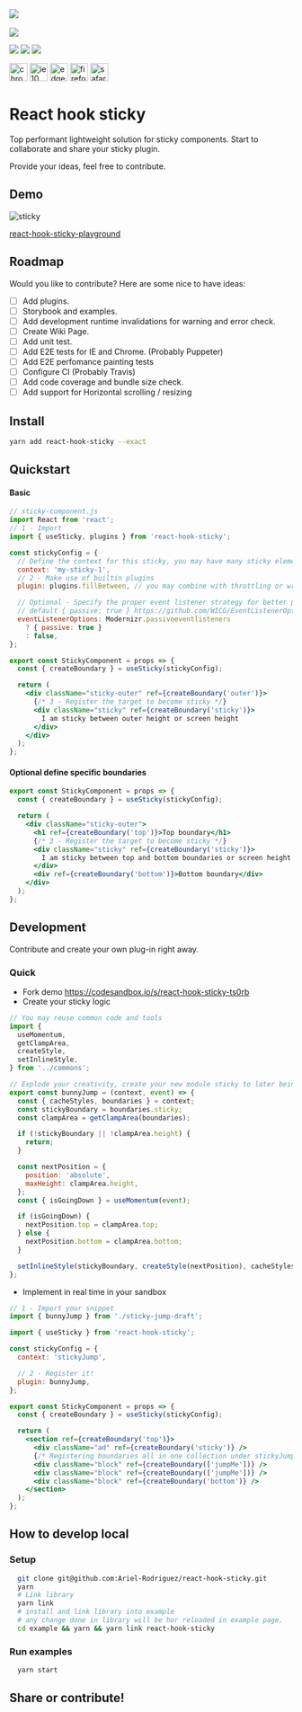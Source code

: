 <div >
    <div align="left">
      <img src="https://img.shields.io/bundlephobia/minzip/react-hook-sticky?style=for-the-badge">
    </div>
    </br>
  <div align="left">
    <img src="https://img.shields.io/npm/v/react-hook-sticky?style=for-the-badge">
  </div>
    <p>
  <img src="https://img.shields.io/github/last-commit/Ariel-Rodriguez/react-hook-sticky?style=flat-square">
  <img src="https://img.shields.io/librariesio/dependent-repos/npm/react-hook-sticky?color=lightgreen&style=flat-square">
  <img src="https://img.shields.io/snyk/vulnerabilities/github/Ariel-Rodriguez/react-hook-sticky?style=flat-square">
</p>
</div>

<span><img src="https://image.flaticon.com/icons/svg/220/220603.svg" alt="chrome" width="32"></span>
<span><img src="https://image.flaticon.com/icons/svg/888/888914.svg" alt="ie 10" width="32"></span>
<span><img src="https://image.flaticon.com/icons/svg/888/888899.svg" alt="edge" width="32"></span>
<span><img src="https://image.flaticon.com/icons/svg/1177/1177512.svg" alt="firefox" width="32"></span>
<span><img src="https://image.flaticon.com/icons/svg/179/179337.svg" alt="safari" width="32"></span>

# React hook sticky

Top performant lightweight solution for sticky components.
Start to collaborate and share your sticky plugin.

Provide your ideas, feel free to contribute.

## Demo

![sticky](https://user-images.githubusercontent.com/464285/118393748-f0db5400-b640-11eb-978a-e5205276ac8b.gif)

[react-hook-sticky-playground](https://codesandbox.io/s/github/Ariel-Rodriguez/react-hook-sticky-playground/tree/main/?autoresize=1&fontsize=14&hidenavigation=1&theme=dark)

## Roadmap

Would you like to contribute? Here are some nice to have ideas:

- [ ] Add plugins.
- [ ] Storybook and examples.
- [ ] Add development runtime invalidations for warning and error check.
- [ ] Create Wiki Page.
- [ ] Add unit test.
- [ ] Add E2E tests for IE and Chrome. (Probably Puppeter)
- [ ] Add E2E perfomance painting tests
- [ ] Configure CI (Probably Travis)
- [ ] Add code coverage and bundle size check.
- [ ] Add support for Horizontal scrolling / resizing

## Install

```bash
yarn add react-hook-sticky --exact
```

## Quickstart

#### Basic

```jsx
// sticky-component.js
import React from 'react';
// 1 - Import
import { useSticky, plugins } from 'react-hook-sticky';

const stickyConfig = {
  // Define the context for this sticky, you may have many sticky elements.
  context: 'my-sticky-1',
  // 2 - Make use of builtin plugins
  plugin: plugins.fillBetween, // you may combine with throttling or wrap as your needs throttle(plugins.fillBetween, 10),

  // Optional - Specify the proper event listener strategy for better performance over any browser.
  // default { passive: true } https://github.com/WICG/EventListenerOptions/blob/gh-pages/explainer.md
  eventListenerOptions: Modernizr.passiveeventlisteners
    ? { passive: true }
    : false,
};

export const StickyComponent = props => {
  const { createBoundary } = useSticky(stickyConfig);

  return (
    <div className="sticky-outer" ref={createBoundary('outer')}>
      {/* 3 - Register the target to become sticky */}
      <div className="sticky" ref={createBoundary('sticky')}>
        I am sticky between outer height or screen height
      </div>
    </div>
  );
};
```

#### Optional define specific boundaries

```jsx
export const StickyComponent = props => {
  const { createBoundary } = useSticky(stickyConfig);

  return (
    <div className="sticky-outer">
      <h1 ref={createBoundary('top')}>Top boundary</h1>
      {/* 3 - Register the target to become sticky */}
      <div className="sticky" ref={createBoundary('sticky')}>
        I am sticky between top and bottom boundaries or screen height
      </div>
      <div ref={createBoundary('bottom')}>Bottom boundary</div>
    </div>
  );
};
```

## Development

Contribute and create your own plug-in right away.

### Quick

- Fork demo https://codesandbox.io/s/react-hook-sticky-ts0rb
- Create your sticky logic

```jsx
// You may reuse common code and tools
import {
  useMomentum,
  getClampArea,
  createStyle,
  setInlineStyle,
} from '../commons';

// Explode your creativity, create your new module sticky to later being integrated
export const bunnyJump = (context, event) => {
  const { cacheStyles, boundaries } = context;
  const stickyBoundary = boundaries.sticky;
  const clampArea = getClampArea(boundaries);

  if (!stickyBoundary || !clampArea.height) {
    return;
  }

  const nextPosition = {
    position: 'absolute',
    maxHeight: clampArea.height,
  };
  const { isGoingDown } = useMomentum(event);

  if (isGoingDown) {
    nextPosition.top = clampArea.top;
  } else {
    nextPosition.bottom = clampArea.bottom;
  }

  setInlineStyle(stickyBoundary, createStyle(nextPosition), cacheStyles);
};
```

- Implement in real time in your sandbox

```jsx
// 1 - Import your snippet
import { bunnyJump } from './sticky-jump-draft';

import { useSticky } from 'react-hook-sticky';

const stickyConfig = {
  context: 'stickyJump',

  // 2 - Register it!
  plugin: bunnyJump,
};

export const StickyComponent = props => {
  const { createBoundary } = useSticky(stickyConfig);

  return (
    <section ref={createBoundary('top')}>
      <div className="ad" ref={createBoundary('sticky')} />
      {/* Registering boundaries all in one collection under stickyJump context */}
      <div className="block" ref={createBoundary(['jumpMe'])} />
      <div className="block" ref={createBoundary(['jumpMe'])} />
      <div className="block" ref={createBoundary('bottom')} />
    </section>
  );
};
```

## How to develop local

### Setup

```bash
  git clone git@github.com:Ariel-Rodriguez/react-hook-sticky.git
  yarn
  # Link library
  yarn link
  # install and link library into example
  # any change done in library will be hor reloaded in example page.
  cd example && yarn && yarn link react-hook-sticky
```

### Run examples

```bash
  yarn start
```

## Share or contribute!
